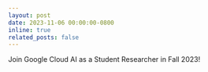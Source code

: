 ```yaml
---
layout: post
date: 2023-11-06 00:00:00-0800
inline: true
related_posts: false
---
```


Join Google Cloud AI as a Student Researcher in Fall 2023!